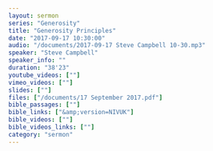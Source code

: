 ```yaml
---
layout: sermon
series: "Generosity"
title: "Generosity Principles"
date: "2017-09-17 10:30:00"
audio: "/documents/2017-09-17 Steve Campbell 10-30.mp3"
speaker: "Steve Campbell"
speaker_info: ""
duration: "38'23"
youtube_videos: [""]
vimeo_videos: [""]
slides: [""]
files: ["/documents/17 September 2017.pdf"]
bible_passages: [""]
bible_links: ["&amp;version=NIVUK"]
bible_videos: [""]
bible_videos_links: [""]
category: "sermon"
---
```

